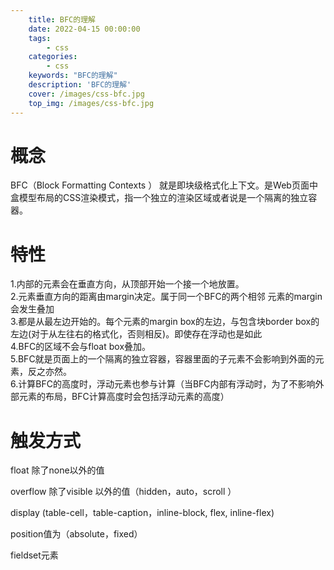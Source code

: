 ```yaml
---
    title: BFC的理解
    date: 2022-04-15 00:00:00
    tags:
        - css
    categories:
        - css
    keywords: "BFC的理解"
    description: 'BFC的理解'
    cover: /images/css-bfc.jpg
    top_img: /images/css-bfc.jpg
---
```


# 概念
BFC（Block Formatting Contexts ） 就是即块级格式化上下文。是Web页面中盒模型布局的CSS渲染模式，指一个独立的渲染区域或者说是一个隔离的独立容器。

# 特性
1.内部的元素会在垂直方向，从顶部开始一个接一个地放置。   
2.元素垂直方向的距离由margin决定。属于同一个BFC的两个相邻 元素的margin会发生叠加  
3.都是从最左边开始的。每个元素的margin box的左边，与包含块border box的左边(对于从左往右的格式化，否则相反)。即使存在浮动也是如此  
4.BFC的区域不会与float box叠加。   
5.BFC就是页面上的一个隔离的独立容器，容器里面的子元素不会影响到外面的元素，反之亦然。   
6.计算BFC的高度时，浮动元素也参与计算（当BFC内部有浮动时，为了不影响外部元素的布局，BFC计算高度时会包括浮动元素的高度）  

# 触发方式
float 除了none以外的值 

overflow 除了visible 以外的值（hidden，auto，scroll ） 

display (table-cell，table-caption，inline-block, flex, inline-flex) 

position值为（absolute，fixed） 

fieldset元素